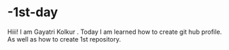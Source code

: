 # -1st-day
Hiii! I am Gayatri Kolkur . Today I am learned how to create git hub profile. As well as how to create 1st repository.
